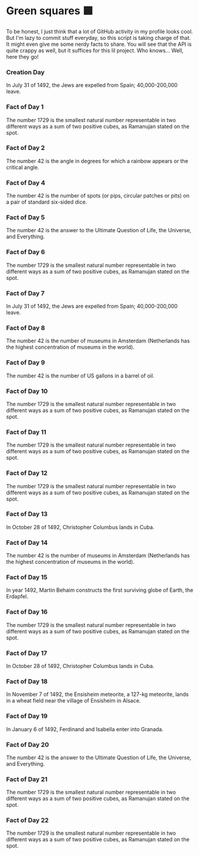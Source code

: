 # Green squares 🟩

To be honest, I just think that a lot of GitHub activity in my profile looks cool. But I'm lazy to commit stuff everyday, so this script is taking charge of that. It might even give me some nerdy facts to share. You will see that the API is quite crappy as well, but it suffices for this lil project. Who knows... Well, here they go!

### Creation Day
In July 31 of 1492, the Jews are expelled from Spain; 40,000-200,000 leave.

### Fact of Day 1
The number 1729 is the smallest natural number representable in two different ways as a sum of two positive cubes, as Ramanujan stated on the spot.

### Fact of Day 2
The number 42 is the angle in degrees for which a rainbow appears or the critical angle.

### Fact of Day 4
The number 42 is the number of spots (or pips, circular patches or pits) on a pair of standard six-sided dice.

### Fact of Day 5
The number 42 is the answer to the Ultimate Question of Life, the Universe, and Everything.

### Fact of Day 6
The number 1729 is the smallest natural number representable in two different ways as a sum of two positive cubes, as Ramanujan stated on the spot.

### Fact of Day 7
In July 31 of 1492, the Jews are expelled from Spain; 40,000-200,000 leave.

### Fact of Day 8
The number 42 is the number of museums in Amsterdam (Netherlands has the highest concentration of museums in the world).

### Fact of Day 9
The number 42 is the number of US gallons in a barrel of oil.

### Fact of Day 10
The number 1729 is the smallest natural number representable in two different ways as a sum of two positive cubes, as Ramanujan stated on the spot.

### Fact of Day 11
The number 1729 is the smallest natural number representable in two different ways as a sum of two positive cubes, as Ramanujan stated on the spot.

### Fact of Day 12
The number 1729 is the smallest natural number representable in two different ways as a sum of two positive cubes, as Ramanujan stated on the spot.

### Fact of Day 13
In October 28 of 1492, Christopher Columbus lands in Cuba.

### Fact of Day 14
The number 42 is the number of museums in Amsterdam (Netherlands has the highest concentration of museums in the world).

### Fact of Day 15
In year 1492, Martin Behaim constructs the first surviving globe of Earth, the Erdapfel.

### Fact of Day 16
The number 1729 is the smallest natural number representable in two different ways as a sum of two positive cubes, as Ramanujan stated on the spot.

### Fact of Day 17
In October 28 of 1492, Christopher Columbus lands in Cuba.

### Fact of Day 18
In November 7 of 1492, the Ensisheim meteorite, a 127-kg meteorite, lands in a wheat field near the village of Ensisheim in Alsace.

### Fact of Day 19
In January 6 of 1492, Ferdinand and Isabella enter into Granada.

### Fact of Day 20
The number 42 is the answer to the Ultimate Question of Life, the Universe, and Everything.

### Fact of Day 21
The number 1729 is the smallest natural number representable in two different ways as a sum of two positive cubes, as Ramanujan stated on the spot.

### Fact of Day 22
The number 1729 is the smallest natural number representable in two different ways as a sum of two positive cubes, as Ramanujan stated on the spot.